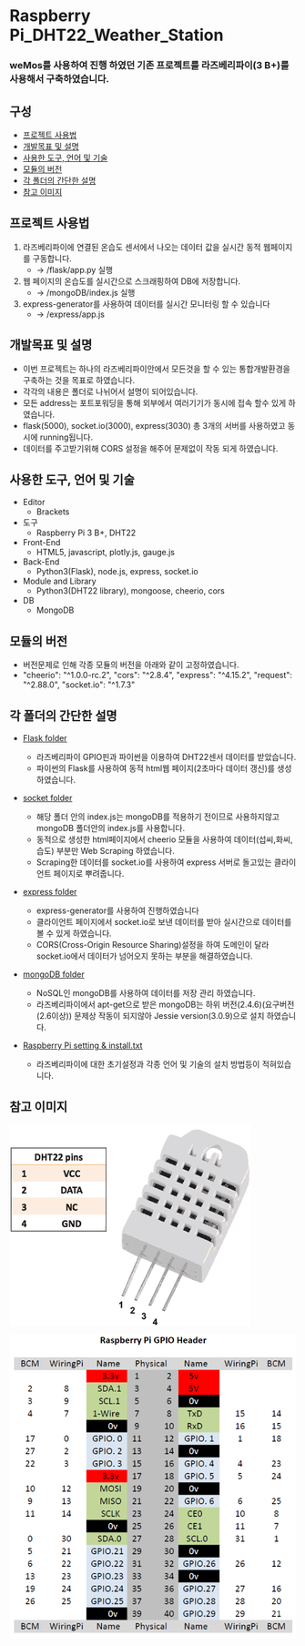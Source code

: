 # Raspberry Pi_DHT22_Weather_Station

### weMos를 사용하여 진행 하였던 기존 프로젝트를 라즈베리파이(3 B+)를 사용해서 구축하였습니다.

## 구성
- [프로젝트 사용법](#프로젝트-사용법)
- [개발목표 및 설명](#개발목표-및-설명)
- [사용한 도구, 언어 및 기술](#사용한-도구,-언어-및-기술)
- [모듈의 버전](#모듈의-버전)
- [각 폴더의 간단한 설명](#각-폴더의-간단한-설명)
- [참고 이미지](#참고-이미지)

## 프로젝트 사용법
  1. 라즈베리파이에 연결된 온습도 센서에서 나오는 데이터 값을 실시간 동적 웹페이지를 구동합니다. 
     - -> /flask/app.py 실행
  2. 웹 페이지의 온습도를 실시간으로 스크래핑하여 DB에 저장합니다. 
     - -> /mongoDB/index.js 실행
  3. express-generator를 사용하여 데이터를 실시간 모니터링 할 수 있습니다
     - -> /express/app.js  

## 개발목표 및 설명
  * 이번 프로젝트는 하나의 라즈베리파이안에서 모든것을 할 수 있는 통합개발환경을 구축하는 것을 목표로 하였습니다.
  * 각각의 내용은 폴더로 나뉘어서 설명이 되어있습니다.
  * 모든 address는 포트포워딩을 통해 외부에서 여러기기가 동시에 접속 할수 있게 하였습니다.
  * flask(5000), socket.io(3000), express(3030) 총 3개의 서버를 사용하였고 동시에 running됩니다.
  * 데이터를 주고받기위해 CORS 설정을 해주어 문제없이 작동 되게 하였습니다.
  
## 사용한 도구, 언어 및 기술
  * Editor
    - Brackets
  * 도구
    - Raspberry Pi 3 B+, DHT22
  * Front-End
    - HTML5, javascript, plotly.js, gauge.js
  * Back-End
    - Python3(Flask), node.js, express, socket.io
  * Module and Library
    -  Python3(DHT22 library), mongoose, cheerio, cors
  * DB
    - MongoDB
  
## 모듈의 버전
  * 버전문제로 인해 각종 모듈의 버전을 아래와 같이 고정하였습니다. 
  * "cheerio": "^1.0.0-rc.2",
    "cors": "^2.8.4",
    "express": "^4.15.2",
    "request": "^2.88.0",
    "socket.io": "^1.7.3"
    
## 각 폴더의 간단한 설명
  * [Flask folder](/flask)
    - 라즈베리파이 GPIO핀과 파이썬을 이용하여 DHT22센서 데이터를 받았습니다.
    - 파이썬의 Flask를 사용하여 동적 html웹 페이지(2초마다 데이터 갱신)를 생성하였습니다.
    
  * [socket folder](/socket)
    - 해당 폴더 안의 index.js는 mongoDB를 적용하기 전이므로 사용하지않고 mongoDB 폴더안의 index.js를 사용합니다.
    - 동적으로 생성한 html페이지에서 cheerio 모듈을 사용하여 데이터(섭씨,화씨,습도) 부분만 Web Scraping 하였습니다.
    - Scraping한 데이터를 socket.io를 사용하여 express 서버로 돌고있는 클라이언트 페이지로 뿌려줍니다.
    
  * [express folder](/express)
    - express-generator를 사용하여 진행하였습니다
    - 클라이언트 페이지에서 socket.io로 보낸 데이터를 받아 실시간으로 데이터를 볼 수 있게 하였습니다.
    - CORS(Cross-Origin Resource Sharing)설정을 하여 도메인이 달라 socket.io에서 데이터가 넘어오지 못하는 부분을 해결하였습니다.
    
  * [mongoDB folder](/mongoDB)
    - NoSQL인 mongoDB를 사용하여 데이터를 저장 관리 하였습니다.
    - 라즈베리파이에서 apt-get으로 받은 mongoDB는 하위 버전(2.4.6)(요구버전(2.6이상)) 문제상 작동이 되지않아 Jessie version(3.0.9)으로 설치 하였습니다.
    
  * [Raspberry Pi setting & install.txt](/Raspberry%20Pi%20setting%20%26%20install.txt)
    - 라즈베리파이에 대한 초기설정과 각종 언어 및 기술의 설치 방법등이 적혀있습니다.

## 참고 이미지 
  ![DHT22 Pin](/dht22.png)
  
  ![GPIO Pin Map](/GPIO.png)
